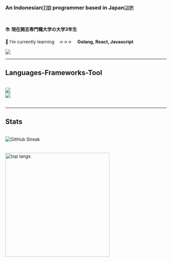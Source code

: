 <h3>An Indonesian🇮🇩 programmer based in Japan🇯🇵</h3>

<br/>

<div>
 
 📚 **現在開志専門職大学の大学3年生**
 
 🌱 I’m currently learning　→→→ 　**Golang, React, Javascript**

</div>
 
<div> 
  <a href="mailto:romarudazee99@gmail.com">
    <img src="https://img.shields.io/badge/Gmail-333333?style=for-the-badge&logo=gmail&logoColor=red" />
  </a>
</div>

 <hr/>
 
<h2>Languages-Frameworks-Tool</h2>
<br/>
<div>
    <img src="https://skillicons.dev/icons?i=react,bootstrap,mui,html,css,vscode,github,figma,discord,java,postgres" />
</div>
<div>
    <img src="https://skillicons.dev/icons?i=python,javascript,sqlite,c,go,java,mysql,flask,arduino,postman,wordpress" />
</div>

<br/>
<hr/>

<h2>Stats</h2>
<br>
<div>
    <img src="https://git-hub-streak-stats.vercel.app?user=RomaruDaze&theme=gotham" alt="GitHub Streak" />
</div>
<br/>
<br/>
<div>
    <img width=325 align="center" src="https://github-readme-stats.vercel.app/api/top-langs/?username=RomaruDaze&hide=HTML&langs_count=8&layout=compact&theme=gotham&border_radius=10&size_weight=0.5&count_weight=0.5&exclude_repo=github-readme-stats" alt="top langs" />
</div>

<br/><br/>
